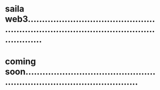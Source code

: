 # saila web3...............................................................................................................
# coming soon.............................................................................................
